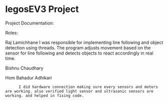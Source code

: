 # legosEV3 Project

Project Documentation:

Roles:

  Raj Lamichhane
          I was responsible for implementing line following and object detection using threads. The program adjusts movement based on the sensor for line following and detects objects to react accordingly in real time.

Bishnu Chaudhary


Hom Bahadur Adhikari

          I did hardware connection making sure every sensors and motors are working. also verified light sensor and ultrasonic sensors are working. and helped in fixing code.
